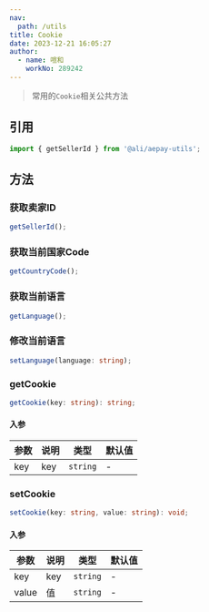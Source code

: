 ```yaml
---
nav:
  path: /utils
title: Cookie
date: 2023-12-21 16:05:27
author: 
  - name: 喧和
    workNo: 289242
---
```


> 常用的`Cookie`相关公共方法

## 引用
```typescript
import { getSellerId } from '@ali/aepay-utils';
```

## 方法

### 获取卖家ID

```typescript
getSellerId();
```

### 获取当前国家Code

```typescript
getCountryCode();
```

### 获取当前语言

```typescript
getLanguage();
```

### 修改当前语言

```typescript
setLanguage(language: string);
```

### getCookie
```typescript
getCookie(key: string): string;
```

#### 入参

| 参数  | 说明     | 类型     | 默认值 |
| ----- | -------- | -------- | ------ |
| key | key | `string` | -      |

### setCookie
```typescript
setCookie(key: string, value: string): void;
```

#### 入参

| 参数  | 说明     | 类型     | 默认值 |
| ----- | -------- | -------- | ------ |
| key | key | `string` | -      |
| value | 值 | `string` | -      |
